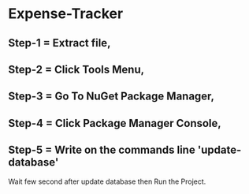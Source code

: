 # Expense-Tracker

##  Step-1 = Extract file,
## Step-2 = Click Tools Menu,
## Step-3 = Go To NuGet Package Manager,
## Step-4 = Click Package Manager Console,
## Step-5 = Write on the commands line 'update-database'

Wait few second after update database then Run the Project.
